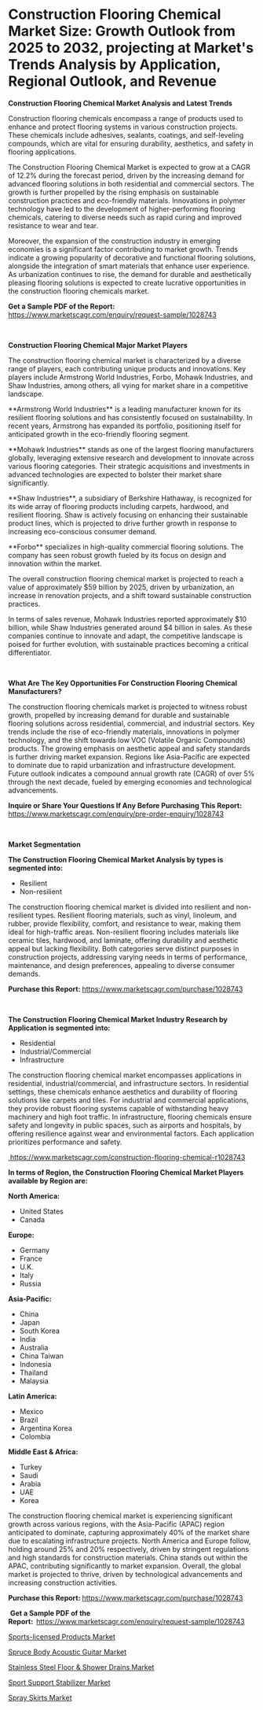 <p><h1>Construction Flooring Chemical Market Size: Growth Outlook from 2025 to 2032, projecting at Market's Trends Analysis by Application, Regional Outlook, and Revenue</h1></p><p><strong>Construction Flooring Chemical Market Analysis and Latest Trends</strong></p>
<p><p>Construction flooring chemicals encompass a range of products used to enhance and protect flooring systems in various construction projects. These chemicals include adhesives, sealants, coatings, and self-leveling compounds, which are vital for ensuring durability, aesthetics, and safety in flooring applications.</p><p>The Construction Flooring Chemical Market is expected to grow at a CAGR of 12.2% during the forecast period, driven by the increasing demand for advanced flooring solutions in both residential and commercial sectors. The growth is further propelled by the rising emphasis on sustainable construction practices and eco-friendly materials. Innovations in polymer technology have led to the development of higher-performing flooring chemicals, catering to diverse needs such as rapid curing and improved resistance to wear and tear.</p><p>Moreover, the expansion of the construction industry in emerging economies is a significant factor contributing to market growth. Trends indicate a growing popularity of decorative and functional flooring solutions, alongside the integration of smart materials that enhance user experience. As urbanization continues to rise, the demand for durable and aesthetically pleasing flooring solutions is expected to create lucrative opportunities in the construction flooring chemicals market.</p></p>
<p><strong>Get a Sample PDF of the Report:&nbsp;</strong> <a href="https://www.marketscagr.com/enquiry/request-sample/1028743?utm_campaign=1848&utm_medium=2&utm_source=Github&utm_content=ia&utm_term=21032025&utm_id=construction-flooring-chemical">https://www.marketscagr.com/enquiry/request-sample/1028743</a></p>
<p>&nbsp;</p>
<p><strong>Construction Flooring Chemical Major Market Players</strong></p>
<p><p>The construction flooring chemical market is characterized by a diverse range of players, each contributing unique products and innovations. Key players include Armstrong World Industries, Forbo, Mohawk Industries, and Shaw Industries, among others, all vying for market share in a competitive landscape.</p><p>**Armstrong World Industries** is a leading manufacturer known for its resilient flooring solutions and has consistently focused on sustainability. In recent years, Armstrong has expanded its portfolio, positioning itself for anticipated growth in the eco-friendly flooring segment. </p><p>**Mohawk Industries** stands as one of the largest flooring manufacturers globally, leveraging extensive research and development to innovate across various flooring categories. Their strategic acquisitions and investments in advanced technologies are expected to bolster their market share significantly.</p><p>**Shaw Industries**, a subsidiary of Berkshire Hathaway, is recognized for its wide array of flooring products including carpets, hardwood, and resilient flooring. Shaw is actively focusing on enhancing their sustainable product lines, which is projected to drive further growth in response to increasing eco-conscious consumer demand.</p><p>**Forbo** specializes in high-quality commercial flooring solutions. The company has seen robust growth fueled by its focus on design and innovation within the market.</p><p>The overall construction flooring chemical market is projected to reach a value of approximately $59 billion by 2025, driven by urbanization, an increase in renovation projects, and a shift toward sustainable construction practices. </p><p>In terms of sales revenue, Mohawk Industries reported approximately $10 billion, while Shaw Industries generated around $4 billion in sales. As these companies continue to innovate and adapt, the competitive landscape is poised for further evolution, with sustainable practices becoming a critical differentiator.</p></p>
<p>&nbsp;</p>
<p><strong>What Are The Key Opportunities For Construction Flooring Chemical Manufacturers?</strong></p>
<p><p>The construction flooring chemicals market is projected to witness robust growth, propelled by increasing demand for durable and sustainable flooring solutions across residential, commercial, and industrial sectors. Key trends include the rise of eco-friendly materials, innovations in polymer technology, and the shift towards low VOC (Volatile Organic Compounds) products. The growing emphasis on aesthetic appeal and safety standards is further driving market expansion. Regions like Asia-Pacific are expected to dominate due to rapid urbanization and infrastructure development. Future outlook indicates a compound annual growth rate (CAGR) of over 5% through the next decade, fueled by emerging economies and technological advancements.</p></p>
<p><strong>Inquire or Share Your Questions If Any Before Purchasing This Report:</strong> <a href="https://www.marketscagr.com/enquiry/pre-order-enquiry/1028743?utm_campaign=1848&utm_medium=2&utm_source=Github&utm_content=ia&utm_term=21032025&utm_id=construction-flooring-chemical">https://www.marketscagr.com/enquiry/pre-order-enquiry/1028743</a></p>
<p>&nbsp;</p>
<p><strong>Market Segmentation</strong></p>
<p><strong>The Construction Flooring Chemical Market Analysis by types is segmented into:</strong></p>
<p><ul><li>Resilient</li><li>Non-resilient</li></ul></p>
<p><p>The construction flooring chemical market is divided into resilient and non-resilient types. Resilient flooring materials, such as vinyl, linoleum, and rubber, provide flexibility, comfort, and resistance to wear, making them ideal for high-traffic areas. Non-resilient flooring includes materials like ceramic tiles, hardwood, and laminate, offering durability and aesthetic appeal but lacking flexibility. Both categories serve distinct purposes in construction projects, addressing varying needs in terms of performance, maintenance, and design preferences, appealing to diverse consumer demands.</p></p>
<p><strong>Purchase this Report:&nbsp;</strong><a href="https://www.marketscagr.com/purchase/1028743?utm_campaign=1848&utm_medium=2&utm_source=Github&utm_content=ia&utm_term=21032025&utm_id=construction-flooring-chemical">https://www.marketscagr.com/purchase/1028743</a></p>
<p>&nbsp;</p>
<p><strong>The Construction Flooring Chemical Market Industry Research by Application is segmented into:</strong></p>
<p><ul><li>Residential</li><li>Industrial/Commercial</li><li>Infrastructure</li></ul></p>
<p><p>The construction flooring chemical market encompasses applications in residential, industrial/commercial, and infrastructure sectors. In residential settings, these chemicals enhance aesthetics and durability of flooring solutions like carpets and tiles. For industrial and commercial applications, they provide robust flooring systems capable of withstanding heavy machinery and high foot traffic. In infrastructure, flooring chemicals ensure safety and longevity in public spaces, such as airports and hospitals, by offering resilience against wear and environmental factors. Each application prioritizes performance and safety.</p></p>
<p><a href="https://www.marketscagr.com/construction-flooring-chemical-r1028743?utm_campaign=1848&utm_medium=2&utm_source=Github&utm_content=ia&utm_term=21032025&utm_id=construction-flooring-chemical">&nbsp;https://www.marketscagr.com/construction-flooring-chemical-r1028743</a></p>
<p><strong>In terms of Region, the Construction Flooring Chemical Market Players available by Region are:</strong></p>
<p>
    <p> <strong> North America: </strong>
        <ul>
            <li>United States</li>
            <li>Canada</li>
        </ul>
        </p> 
    <p> <strong> Europe: </strong>
        <ul>
            <li>Germany</li>
            <li>France</li>
            <li>U.K.</li>
            <li>Italy</li>
            <li>Russia</li>
        </ul>
        </p> 
    <p> <strong> Asia-Pacific: </strong>
        <ul>
            <li>China</li>
            <li>Japan</li>
            <li>South Korea</li>
            <li>India</li>
            <li>Australia</li>
            <li>China Taiwan</li>
            <li>Indonesia</li>
            <li>Thailand</li>
            <li>Malaysia</li>
        </ul>
        </p> 
    <p> <strong> Latin America: </strong>
        <ul>
            <li>Mexico</li>
            <li>Brazil</li>
            <li>Argentina Korea</li>
            <li>Colombia</li>
        </ul>
        </p> 
    <p> <strong> Middle East & Africa: </strong>
        <ul>
            <li>Turkey</li>
            <li>Saudi</li>
            <li>Arabia</li>
            <li>UAE</li>
            <li>Korea</li>
        </ul>
    </p>
    </p>
<p><p>The construction flooring chemical market is experiencing significant growth across various regions, with the Asia-Pacific (APAC) region anticipated to dominate, capturing approximately 40% of the market share due to escalating infrastructure projects. North America and Europe follow, holding around 25% and 20% respectively, driven by stringent regulations and high standards for construction materials. China stands out within the APAC, contributing significantly to market expansion. Overall, the global market is projected to thrive, driven by technological advancements and increasing construction activities.</p></p>
<p><strong>Purchase this Report: </strong><a href="https://www.marketscagr.com/purchase/1028743?utm_campaign=1848&utm_medium=2&utm_source=Github&utm_content=ia&utm_term=21032025&utm_id=construction-flooring-chemical">https://www.marketscagr.com/purchase/1028743</a></p>
<p>&nbsp;<strong>Get a Sample PDF of the Report:&nbsp;&nbsp;</strong><a href="https://www.marketscagr.com/enquiry/request-sample/1028743?utm_campaign=1848&utm_medium=2&utm_source=Github&utm_content=ia&utm_term=21032025&utm_id=construction-flooring-chemical">https://www.marketscagr.com/enquiry/request-sample/1028743</a></p>
<p><strong></strong></p>
<p><p><a href="https://github.com/hiwatchucuy/Market-Research-Report-List-1/blob/main/sports-licensed-products-market.md?utm_campaign=1848&utm_medium=2&utm_source=Github&utm_content=ia&utm_term=21032025&utm_id=construction-flooring-chemical">Sports-licensed Products Market</a></p><p><a href="https://github.com/idranalexie/Market-Research-Report-List-1/blob/main/spruce-body-acoustic-guitar-market.md?utm_campaign=1848&utm_medium=2&utm_source=Github&utm_content=ia&utm_term=21032025&utm_id=construction-flooring-chemical">Spruce Body Acoustic Guitar Market</a></p><p><a href="https://github.com/rempemelon5k/Market-Research-Report-List-1/blob/main/stainless-steel-floor-shower-drains-market.md?utm_campaign=1848&utm_medium=2&utm_source=Github&utm_content=ia&utm_term=21032025&utm_id=construction-flooring-chemical">Stainless Steel Floor & Shower Drains Market</a></p><p><a href="https://github.com/tyreinhssan/Market-Research-Report-List-1/blob/main/sport-support-stabilizer-market.md?utm_campaign=1848&utm_medium=2&utm_source=Github&utm_content=ia&utm_term=21032025&utm_id=construction-flooring-chemical">Sport Support Stabilizer Market</a></p><p><a href="https://github.com/ftnlewins/Market-Research-Report-List-1/blob/main/spray-skirts-market.md?utm_campaign=1848&utm_medium=2&utm_source=Github&utm_content=ia&utm_term=21032025&utm_id=construction-flooring-chemical">Spray Skirts Market</a></p></p>